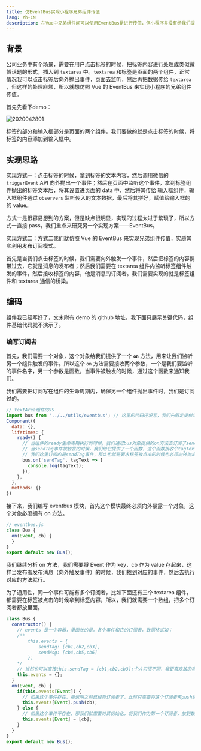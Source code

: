 ```yaml
---
title: 仿EventBus实现小程序兄弟组件传值
lang: zh-CN
description: 在Vue中兄弟组件间可以使用EventBus是进行传值，但小程序并没有给我们提供兄弟组件传值的方法，那么我们如果想要实现兄弟组件传值，需要做哪些呢
---
```


## 背景

公司业务中有个场景，需要在用户点击标签的时候，把标签内容进行处理成类似微博话题的形式，插入到 `textarea` 中。`textarea` 和标签是页面的两个组件，正常情况我可以点击标签后向外抛出事件，页面去监听，然后再把数据传给 `textarea` ，但这样的处理麻烦，所以就想仿照 Vue 的 EventBus 来实现小程序的兄弟组件传值。

首先先看下demo：

![2020042801](https://static.jindll.com/notes/2020042801.gif?123)

标签的部分和输入框部分是页面的两个组件，我们要做的就是点击标签的时候，将标签的内容添加到输入框中。

## 实现思路

实现方式一：点击标签的时候，拿到标签的文本内容，然后调用微信的 `triggerEvent` API 向外抛出一个事件；然后在页面中监听这个事件，拿到标签组件抛出的标签文本后，将其设置进页面的 data 中，然后将其传给 输入框组件，输入框组件通过 `observers` 监听传入的文本数据，最后将其拼好，赋值给输入框的的 value。

方式一是很容易想到的方案，但是缺点很明显，实现的过程太过于繁琐了，所以方式一直接 pass，我们重点来研究另一个实现方案——EventBus。

实现方式二：方式二我们就仿照 Vue 的 EventBus 来实现兄弟组件传值，实质其实利用发布订阅模式。

首先是当我们点击标签的时候，我们需要向外触发一个事件，然后把标签的内容携带过去，它就是消息的发布者；然后我们需要在 textarea 组件内监听标签组件触发的事件，然后接收标签的内容，他是消息的订阅者。我们需要实现的就是标签组件和 textarea 通信的桥梁。

## 编码

组件我已经写好了，文末附有 demo 的 github 地址，我下面只展示关键代码，组件基础代码就不演示了。

### 编写订阅者

首先，我们需要一个对象，这个对象给我们提供了一个 **`on`** 方法，用来让我们监听另一个组件触发的事件。所以这个 `on` 方法需要接收两个参数，一个是我们要监听的事件名字，另一个参数是函数，当事件被触发的时候，通过这个函数来通知我们。

我们需要把订阅写在组件的生命周期内，确保另一个组件抛出事件时，我们是订阅过的。

```js
// textArea组件的JS
import bus from '../../utils/eventbus'; // 这里的代码还没写，我们先假定提供订阅API的对象是这个js模块提供的
Component({
  data: {},
  lifetimes: {
    ready() {
      // 当组件的ready生命周期执行的时候，我们通过bus对象提供的on方法去订阅了sendTag事件
      // 当sendTag事件被触发的时候，我们给它提供了一个函数，这个函数接收个tagText参数，这个就是标签组件被点击要传递的内容
      // 我们这里订阅的是sendTag事件，那么也就是要求标签被点击的时候也必须向外抛出sendTag事件
      bus.on('sendTag', tagText => {
        console.log(tagText);
      });
    },
  },
  methods: {}
})
```

接下来，我们编写 eventbus 模块，首先这个模块最终必须向外暴露一个对象，这个对象必须拥有 on 方法。

```js
// eventbus.js
class Bus {
  on(Event, cb) {
  }
}
export default new Bus();
```

我们继续分析 on 方法，我们需要将 Event 作为 key，cb 作为 value 存起来，这样当发布者发布消息（向外触发事件）的时候，我们找到对应的事件，然后去执行对应的方法就行。

为了通用性，同一个事件可能有多个订阅者，比如下面还有三个 textarea 组件，都需要在标签被点击的时候拿到标签内容，所以，我们就需要一个数组，把多个订阅者都放里面。

```js
class Bus {
  constructor() {
    // events 是一个容器，里面放的是，各个事件和它的订阅者，数据格式如：
    /**
    	this.events = {
    		sendTag: [cb1,cb2,cb3],
    		sendMsg: [cb4,cb5,cb6]
    	};
    */
    // 当然也可以直接this.sendTag = [cb1,cb2,cb3];个人习惯不同，我更喜欢放的容器内
    this.events = {};
  }
  on(Event, cb) {
    if(this.events[Event]) {
      // 如果这个事件存在，那说明之前已经有订阅者了，此时只需要将这个订阅者再push进去即可
      this.events[Event].push(cb);
    } else {
      // 如果这个事件不存在，那我们就需要对其初始化，将我们作为第一个订阅者，放到数组中赋给这个事件
      this.events[Event] = [cb];
    }
  }
}
export default new Bus();
```

